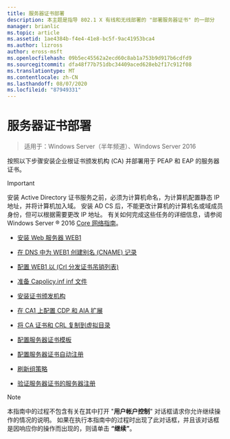 ```yaml
---
title: 服务器证书部署
description: 本主题是指导 802.1 X 有线和无线部署的 "部署服务器证书" 的一部分
manager: brianlic
ms.topic: article
ms.assetid: 1ae4384b-f4e4-41e8-bc5f-9ac41953bca4
ms.author: lizross
author: eross-msft
ms.openlocfilehash: 09b5ec45562a2ecd60c8ab1a753b9d917b6cdfd9
ms.sourcegitcommit: dfa48f77b751dbc34409aced628eb2f17c912f08
ms.translationtype: MT
ms.contentlocale: zh-CN
ms.lasthandoff: 08/07/2020
ms.locfileid: "87949331"
---
```

# <a name="server-certificate-deployment"></a>服务器证书部署

>适用于：Windows Server（半年频道）、Windows Server 2016

按照以下步骤安装企业根证书颁发机构 (CA) 并部署用于 PEAP 和 EAP 的服务器证书。

> [!IMPORTANT]
> 安装 Active Directory 证书服务之前，必须为计算机命名，为计算机配置静态 IP 地址，并将计算机加入域。 安装 AD CS 后，不能更改计算机的计算机名或域成员身份，但可以根据需要更改 IP 地址。 有关如何完成这些任务的详细信息，请参阅 Windows Server &reg; 2016 [Core 网络指南](../../Core-Network-Guide.md)。


-   [安装 Web 服务器 WEB1](../../../core-network-guide/cncg/server-certs/Install-the-Web-Server-WEB1.md)

-   [在 DNS 中为 WEB1 创建别名 (CNAME) 记录](../../../core-network-guide/cncg/server-certs/Create-an-Alias-CNAME-Record-in-DNS-for-WEB1.md)

-   [配置 WEB1 以 (Crl 分发证书吊销列表) ](../../../core-network-guide/cncg/server-certs/Configure-WEB1-to-Distribute-Certificate-Revocation-Lists.md)

-   [准备 Capolicy.inf inf 文件](../../../core-network-guide/cncg/server-certs/Prepare-the-CAPolicy-inf-File.md)

-   [安装证书颁发机构](../../../core-network-guide/cncg/server-certs/Install-the-Certification-Authority.md)

-   [在 CA1 上配置 CDP 和 AIA 扩展](../../../core-network-guide/cncg/server-certs/Configure-the-CDP-and-AIA-Extensions-on-CA1.md)

-   [将 CA 证书和 CRL 复制到虚拟目录](../../../core-network-guide/cncg/server-certs/Copy-the-CA-Certificate-and-CRL-to-the-Virtual-Directory.md)

-   [配置服务器证书模板](../../../core-network-guide/cncg/server-certs/Configure-the-Server-Certificate-Template.md)

-   [配置服务器证书自动注册](../../../core-network-guide/cncg/server-certs/Configure-Server-Certificate-Autoenrollment.md)

-   [刷新组策略](../../../core-network-guide/cncg/server-certs/Refresh-Group-Policy.md)

-   [验证服务器证书的服务器注册](../../../core-network-guide/cncg/server-certs/Verify-Server-Enrollment-of-a-Server-Certificate.md)

> [!NOTE]
> 本指南中的过程不包含有关在其中打开 "**用户帐户控制**" 对话框请求你允许继续操作的情况的说明。 如果在执行本指南中的过程时出现了此对话框，并且该对话框是因响应你的操作而出现的，则请单击 **“继续”**。



